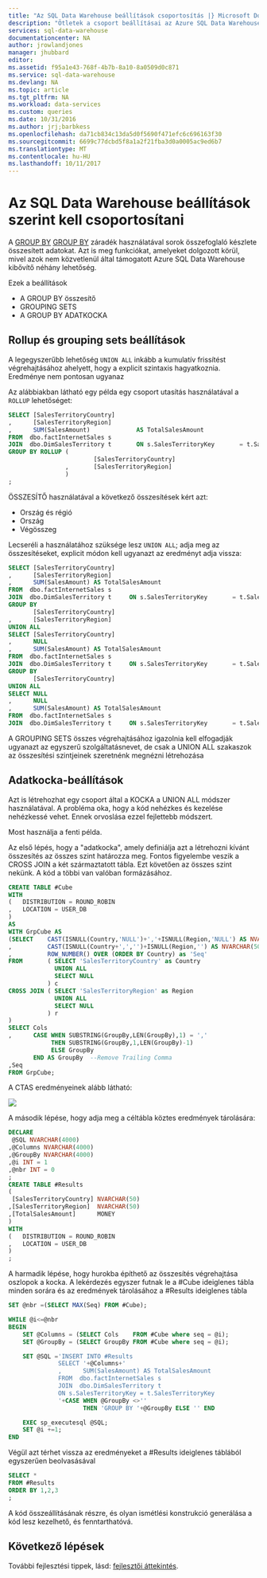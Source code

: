 ```yaml
---
title: "Az SQL Data Warehouse beállítások csoportosítás |} Microsoft Docs"
description: "Ötletek a csoport beállításai az Azure SQL Data Warehouse adattárházzal történő, megoldások."
services: sql-data-warehouse
documentationcenter: NA
author: jrowlandjones
manager: jhubbard
editor: 
ms.assetid: f95a1e43-768f-4b7b-8a10-8a0509d0c871
ms.service: sql-data-warehouse
ms.devlang: NA
ms.topic: article
ms.tgt_pltfrm: NA
ms.workload: data-services
ms.custom: queries
ms.date: 10/31/2016
ms.author: jrj;barbkess
ms.openlocfilehash: da71cb834c13da5d0f5690f471efc6c696163f30
ms.sourcegitcommit: 6699c77dcbd5f8a1a2f21fba3d0a0005ac9ed6b7
ms.translationtype: MT
ms.contentlocale: hu-HU
ms.lasthandoff: 10/11/2017
---
```

# <a name="group-by-options-in-sql-data-warehouse"></a>Az SQL Data Warehouse beállítások szerint kell csoportosítani
A [GROUP BY] [ GROUP BY] záradék használatával sorok összefoglaló készlete összesített adatokat. Azt is meg funkciókat, amelyeket dolgozott körül, mivel azok nem közvetlenül által támogatott Azure SQL Data Warehouse kibővítő néhány lehetőség.

Ezek a beállítások

* A GROUP BY összesítő
* GROUPING SETS
* A GROUP BY ADATKOCKA

## <a name="rollup-and-grouping-sets-options"></a>Rollup és grouping sets beállítások
A legegyszerűbb lehetőség `UNION ALL` inkább a kumulatív frissítést végrehajtásához ahelyett, hogy a explicit szintaxis hagyatkoznia. Eredménye nem pontosan ugyanaz

Az alábbiakban látható egy példa egy csoport utasítás használatával a `ROLLUP` lehetőséget:

```sql
SELECT [SalesTerritoryCountry]
,      [SalesTerritoryRegion]
,      SUM(SalesAmount)             AS TotalSalesAmount
FROM  dbo.factInternetSales s
JOIN  dbo.DimSalesTerritory t       ON s.SalesTerritoryKey       = t.SalesTerritoryKey
GROUP BY ROLLUP (
                        [SalesTerritoryCountry]
                ,       [SalesTerritoryRegion]
                )
;
```

ÖSSZESÍTŐ használatával a következő összesítések kért azt:

* Ország és régió
* Ország
* Végösszeg

Lecseréli a használatához szüksége lesz `UNION ALL`; adja meg az összesítéseket, explicit módon kell ugyanazt az eredményt adja vissza:

```sql
SELECT [SalesTerritoryCountry]
,      [SalesTerritoryRegion]
,      SUM(SalesAmount) AS TotalSalesAmount
FROM  dbo.factInternetSales s
JOIN  dbo.DimSalesTerritory t     ON s.SalesTerritoryKey       = t.SalesTerritoryKey
GROUP BY
       [SalesTerritoryCountry]
,      [SalesTerritoryRegion]
UNION ALL
SELECT [SalesTerritoryCountry]
,      NULL
,      SUM(SalesAmount) AS TotalSalesAmount
FROM  dbo.factInternetSales s
JOIN  dbo.DimSalesTerritory t     ON s.SalesTerritoryKey       = t.SalesTerritoryKey
GROUP BY
       [SalesTerritoryCountry]
UNION ALL
SELECT NULL
,      NULL
,      SUM(SalesAmount) AS TotalSalesAmount
FROM  dbo.factInternetSales s
JOIN  dbo.DimSalesTerritory t     ON s.SalesTerritoryKey       = t.SalesTerritoryKey;
```

A GROUPING SETS összes végrehajtásához igazolnia kell elfogadják ugyanazt az egyszerű szolgáltatásnevet, de csak a UNION ALL szakaszok az összesítési szintjeinek szeretnénk megnézni létrehozása

## <a name="cube-options"></a>Adatkocka-beállítások
Azt is létrehozhat egy csoport által a KOCKA a UNION ALL módszer használatával. A probléma oka, hogy a kód nehézkes és kezelése nehézkessé vehet. Ennek orvoslása ezzel fejlettebb módszert.

Most használja a fenti példa.

Az első lépés, hogy a "adatkocka", amely definiálja azt a létrehozni kívánt összesítés az összes szint határozza meg. Fontos figyelembe veszik a CROSS JOIN a két származtatott tábla. Ezt követően az összes szint nekünk. A kód a többi van valóban formázásához.

```sql
CREATE TABLE #Cube
WITH
(   DISTRIBUTION = ROUND_ROBIN
,   LOCATION = USER_DB
)
AS
WITH GrpCube AS
(SELECT    CAST(ISNULL(Country,'NULL')+','+ISNULL(Region,'NULL') AS NVARCHAR(50)) as 'Cols'
,          CAST(ISNULL(Country+',','')+ISNULL(Region,'') AS NVARCHAR(50))  as 'GroupBy'
,          ROW_NUMBER() OVER (ORDER BY Country) as 'Seq'
FROM       ( SELECT 'SalesTerritoryCountry' as Country
             UNION ALL
             SELECT NULL
           ) c
CROSS JOIN ( SELECT 'SalesTerritoryRegion' as Region
             UNION ALL
             SELECT NULL
           ) r
)
SELECT Cols
,      CASE WHEN SUBSTRING(GroupBy,LEN(GroupBy),1) = ','
            THEN SUBSTRING(GroupBy,1,LEN(GroupBy)-1)
            ELSE GroupBy
       END AS GroupBy  --Remove Trailing Comma
,Seq
FROM GrpCube;
```

A CTAS eredményeinek alább látható:

![][1]

A második lépése, hogy adja meg a céltábla köztes eredmények tárolására:

```sql
DECLARE
 @SQL NVARCHAR(4000)
,@Columns NVARCHAR(4000)
,@GroupBy NVARCHAR(4000)
,@i INT = 1
,@nbr INT = 0
;
CREATE TABLE #Results
(
 [SalesTerritoryCountry] NVARCHAR(50)
,[SalesTerritoryRegion]  NVARCHAR(50)
,[TotalSalesAmount]      MONEY
)
WITH
(   DISTRIBUTION = ROUND_ROBIN
,   LOCATION = USER_DB
)
;
```

A harmadik lépése, hogy hurokba építhető az összesítés végrehajtása oszlopok a kocka. A lekérdezés egyszer futnak le a #Cube ideiglenes tábla minden sorára és az eredmények tárolásához a #Results ideiglenes tábla

```sql
SET @nbr =(SELECT MAX(Seq) FROM #Cube);

WHILE @i<=@nbr
BEGIN
    SET @Columns = (SELECT Cols    FROM #Cube where seq = @i);
    SET @GroupBy = (SELECT GroupBy FROM #Cube where seq = @i);

    SET @SQL ='INSERT INTO #Results
              SELECT '+@Columns+'
              ,      SUM(SalesAmount) AS TotalSalesAmount
              FROM  dbo.factInternetSales s
              JOIN  dbo.DimSalesTerritory t  
              ON s.SalesTerritoryKey = t.SalesTerritoryKey
              '+CASE WHEN @GroupBy <>''
                     THEN 'GROUP BY '+@GroupBy ELSE '' END

    EXEC sp_executesql @SQL;
    SET @i +=1;
END
```

Végül azt térhet vissza az eredményeket a #Results ideiglenes táblából egyszerűen beolvasásával

```sql
SELECT *
FROM #Results
ORDER BY 1,2,3
;
```

A kód összeállításának részre, és olyan ismétlési konstrukció generálása a kód lesz kezelhető, és fenntarthatóvá.

## <a name="next-steps"></a>Következő lépések
További fejlesztési tippek, lásd: [fejlesztői áttekintés][development overview].

<!--Image references-->
[1]: media/sql-data-warehouse-develop-group-by-options/sql-data-warehouse-develop-group-by-cube.png

<!--Article references-->
[development overview]: sql-data-warehouse-overview-develop.md

<!--MSDN references-->
[GROUP BY]: https://msdn.microsoft.com/library/ms177673.aspx


<!--Other Web references-->
